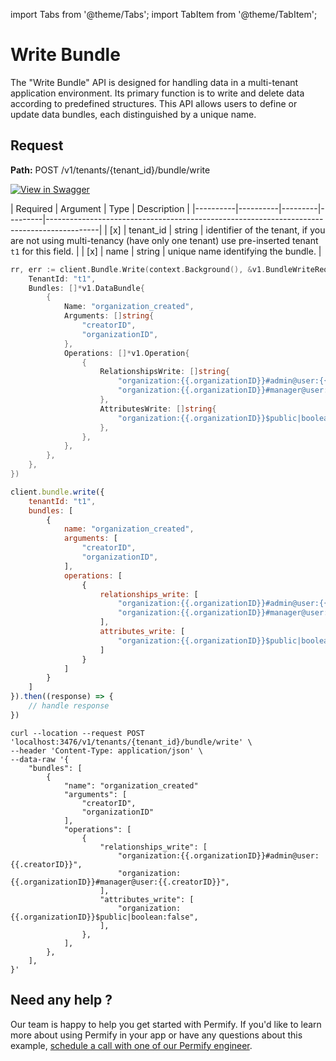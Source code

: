 import Tabs from '@theme/Tabs';
import TabItem from '@theme/TabItem';

# Write Bundle

The "Write Bundle" API is designed for handling data in a multi-tenant application environment. Its primary function is to write and delete data according to predefined structures. This API allows users to define or update data bundles, each distinguished by a unique name.

## Request

**Path:** POST /v1/tenants/{tenant_id}/bundle/write

[![View in Swagger](http://jessemillar.github.io/view-in-swagger-button/button.svg)](https://permify.github.io/permify-swagger/#/Bundle/bundle.write)

| Required | Argument | Type | Description |
|----------|----------|---------|---------|-------------------------------------------------------------------------------------------|
| [x]   | tenant_id | string | identifier of the tenant, if you are not using multi-tenancy (have only one tenant) use pre-inserted tenant `t1` for this field. |
| [x]   | name | string | unique name identifying the bundle. |

<Tabs>
<TabItem value="go" label="Go">

```go
rr, err := client.Bundle.Write(context.Background(), &v1.BundleWriteRequest{
    TenantId: "t1",
    Bundles: []*v1.DataBundle{
        {
            Name: "organization_created",
            Arguments: []string{
                "creatorID",
                "organizationID",
            },
			Operations: []*v1.Operation{
			    {
                    RelationshipsWrite: []string{
                        "organization:{{.organizationID}}#admin@user:{{.creatorID}}",
                        "organization:{{.organizationID}}#manager@user:{{.creatorID}}",
                    },
                    AttributesWrite: []string{
                        "organization:{{.organizationID}}$public|boolean:false",
					},
				},
			},
		},
	},
})
```

</TabItem>

<TabItem value="node" label="Node">

```javascript
client.bundle.write({
    tenantId: "t1",
    bundles: [
        {
            name: "organization_created",
            arguments: [
                "creatorID",
                "organizationID",
            ],
            operations: [
                {
                    relationships_write: [
                        "organization:{{.organizationID}}#admin@user:{{.creatorID}}",
                        "organization:{{.organizationID}}#manager@user:{{.creatorID}}",
                    ],
                    attributes_write: [
                        "organization:{{.organizationID}}$public|boolean:false",
                    ]
                }
            ]
        }
    ]
}).then((response) => {
    // handle response
})
```

</TabItem>
<TabItem value="curl" label="cURL">

```curl
curl --location --request POST 'localhost:3476/v1/tenants/{tenant_id}/bundle/write' \
--header 'Content-Type: application/json' \
--data-raw '{
    "bundles": [
        {
            "name": "organization_created"
            "arguments": [
                "creatorID",
                "organizationID"
            ],
            "operations": [
                {
                    "relationships_write": [
                        "organization:{{.organizationID}}#admin@user:{{.creatorID}}",
                        "organization:{{.organizationID}}#manager@user:{{.creatorID}}",
                    ],
                    "attributes_write": [
                        "organization:{{.organizationID}}$public|boolean:false",
                    ],
                },
            ],
        },
    ],
}'
```

</TabItem>
</Tabs>

## Need any help ?

Our team is happy to help you get started with Permify. If you'd like to learn more about using Permify in your app or have any questions about this example, [schedule a call with one of our Permify engineer](https://meetings-eu1.hubspot.com/ege-aytin/call-with-an-expert).
